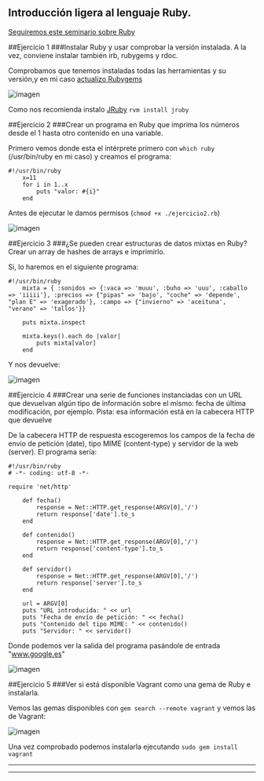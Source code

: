 ## Introducción ligera al lenguaje Ruby. 

[Seguiremos este seminario sobre Ruby](http://jj.github.io/IV/documentos/seminarios/ruby)


##Ejercicio 1
###Instalar Ruby y usar comprobar la versión instalada. A la vez, conviene instalar también irb, rubygems y rdoc.

Comprobamos que tenemos instaladas todas las herramientas y su versión,y en mi caso [actualizo Rubygems](https://rubygems.org/pages/download)

![imagen](http://i.imgur.com/PGEbY7O.png)

Como nos recomienda instalo [JRuby](http://jruby.org/) `rvm install jruby`


##Ejercicio 2
###Crear un programa en Ruby que imprima los números desde el 1 hasta otro contenido en una variable. 

Primero vemos donde esta el intérprete primero con `which ruby` (/usr/bin/ruby en mi caso) y creamos el programa:


```
#!/usr/bin/ruby
    x=11
    for i in 1..x
        puts "valor: #{i}"
    end
```

Antes de ejecutar le damos permisos (`chmod +x ./ejercicio2.rb`)

![imagen](http://i.imgur.com/Fvpp0Vk.png)


##Ejercicio 3
###¿Se pueden crear estructuras de datos mixtas en Ruby? Crear un array de hashes de arrays e imprimirlo.

Si, lo haremos en el siguiente programa:

```
#!/usr/bin/ruby
    mixta = { :sonidos => {:vaca => 'muuu', :buho => 'uuu', :caballo => 'iiiii'}, :precios => {"pipas" => 'bajo', "coche" => 'depende', "plan E" => 'exagerado'}, :campo => {"invierno" => 'aceituna', "verano" => 'tallos'}}

    puts mixta.inspect

    mixta.keys().each do |valor|
        puts mixta[valor]
    end
```

Y nos devuelve:

![imagen](http://i.imgur.com/KunACdt.png)



##Ejercicio 4
###Crear una serie de funciones instanciadas con un URL que devuelvan algún tipo de información sobre el mismo: fecha de última modificación, por ejemplo. Pista: esa información está en la cabecera HTTP que devuelve

De la cabecera HTTP de respuesta escogeremos los campos de la fecha de envio de petición (date), tipo MIME (content-type) y servidor de la web (server). El programa sería:


```
#!/usr/bin/ruby
# -*- coding: utf-8 -*-

require 'net/http'

    def fecha()
        response = Net::HTTP.get_response(ARGV[0],'/')     
        return response['date'].to_s
    end

    def contenido()
        response = Net::HTTP.get_response(ARGV[0],'/')     
        return response['content-type'].to_s
    end

    def servidor()
        response = Net::HTTP.get_response(ARGV[0],'/')     
        return response['server'].to_s
    end

    url = ARGV[0]
    puts "URL introducida: " << url
    puts "Fecha de envío de petición: " << fecha()
    puts "Contenido del tipo MIME: " << contenido()
    puts "Servidor: " << servidor()
```

Donde podemos ver la salida del programa pasándole de entrada "www.google.es"

![imagen](http://i.imgur.com/abb583W.png)


##Ejercicio 5
###Ver si está disponible Vagrant como una gema de Ruby e instalarla.

Vemos las gemas disponibles con `gem search --remote vagrant` y vemos las de Vagrant:

![imagen](http://i.imgur.com/BBZY9sK.png)

Una vez comprobado podemos instalarla ejecutando `sudo gem install vagrant`



***
***
